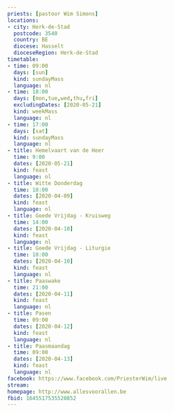 ```yaml
---
priests: [pastoor Wim Simons]
locations:
- city: Herk-de-Stad
  postcode: 3540
  country: BE
  diocese: Hasselt
  dioceseRegion: Herk-de-Stad
timetable:
- time: 09:00
  days: [sun]
  kind: sundayMass
  language: nl
- time: 18:00
  days: [mon,tue,wed,thu,fri]
  excludingDates: [2020-05-21]
  kind: weekMass
  language: nl
- time: 17:00
  days: [sat]
  kind: sundayMass
  language: nl
- title: Hemelvaart van de Heer
  time: 9:00
  dates: [2020-05-21]
  kind: feast
  language: nl
- title: Witte Donderdag
  time: 18:00
  dates: [2020-04-09]
  kind: feast
  language: nl
- title: Goede Vrijdag - Kruisweg
  time: 14:00
  dates: [2020-04-10]
  kind: feast
  language: nl
- title: Goede Vrijdag - Liturgie
  time: 18:00
  dates: [2020-04-10]
  kind: feast
  language: nl
- title: Paaswake
  time: 21:00
  dates: [2020-04-11]
  kind: feast
  language: nl
- title: Pasen
  time: 09:00
  dates: [2020-04-12]
  kind: feast
  language: nl
- title: Paasmaandag
  time: 09:00
  dates: [2020-04-13]
  kind: feast
  language: nl
facebook: https://www.facebook.com/PriesterWim/live
stream:
homepage: http://www.allesvoorallen.be
fbid: 1645517535520852
---
```

